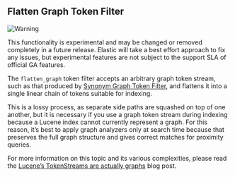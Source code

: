 ## Flatten Graph Token Filter

![Warning](https://www.elastic.co/guide/en/elasticsearch/reference/current/images/icons/warning.png)

This functionality is experimental and may be changed or removed completely in a future release. Elastic will take a best effort approach to fix any issues, but experimental features are not subject to the support SLA of official GA features.

The `flatten_graph` token filter accepts an arbitrary graph token stream, such as that produced by [Synonym Graph Token Filter](analysis-synonym-graph-tokenfilter.html), and flattens it into a single linear chain of tokens suitable for indexing.

This is a lossy process, as separate side paths are squashed on top of one another, but it is necessary if you use a graph token stream during indexing because a Lucene index cannot currently represent a graph. For this reason, it’s best to apply graph analyzers only at search time because that preserves the full graph structure and gives correct matches for proximity queries.

For more information on this topic and its various complexities, please read the [Lucene’s TokenStreams are actually graphs](http://blog.mikemccandless.com/2012/04/lucenes-tokenstreams-are-actually.html) blog post.
